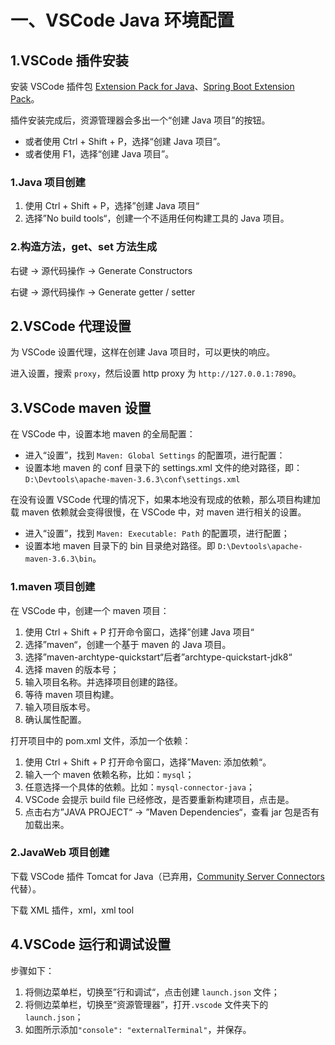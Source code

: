 # 一、VSCode Java 环境配置

## 1.VSCode 插件安装

安装 VSCode 插件包 [Extension Pack for Java](https://marketplace.visualstudio.com/items?itemName=vscjava.vscode-java-pack)、[Spring Boot Extension Pack](https://marketplace.visualstudio.com/items?itemName=vmware.vscode-boot-dev-pack)。

插件安装完成后，资源管理器会多出一个“创建 Java 项目”的按钮。

- 或者使用 Ctrl + Shift + P，选择“创建 Java 项目”。
- 或者使用 F1，选择“创建 Java 项目”。

### 1.Java 项目创建

1. 使用 Ctrl + Shift + P，选择”创建 Java 项目“
2. 选择”No build tools“，创建一个不适用任何构建工具的 Java 项目。

### 2.构造方法，get、set 方法生成

右键 -> 源代码操作 -> Generate Constructors

右键 -> 源代码操作 -> Generate getter / setter

## 2.VSCode 代理设置

为 VSCode 设置代理，这样在创建 Java 项目时，可以更快的响应。

进入设置，搜索 `proxy`，然后设置 http proxy 为 `http://127.0.0.1:7890`。

## 3.VSCode maven 设置

在 VSCode 中，设置本地 maven 的全局配置：

- 进入“设置”，找到 `Maven: Global Settings` 的配置项，进行配置：
- 设置本地 maven 的 conf 目录下的 settings.xml 文件的绝对路径，即：`D:\Devtools\apache-maven-3.6.3\conf\settings.xml`

在没有设置 VSCode 代理的情况下，如果本地没有现成的依赖，那么项目构建加载 maven 依赖就会变得很慢，在 VSCode 中，对 maven 进行相关的设置。

- 进入“设置”，找到 `Maven: Executable: Path` 的配置项，进行配置；
- 设置本地 maven 目录下的 bin 目录绝对路径。即 `D:\Devtools\apache-maven-3.6.3\bin`。

### 1.maven 项目创建

在 VSCode 中，创建一个 maven 项目：

1. 使用 Ctrl + Shift + P 打开命令窗口，选择”创建 Java 项目“
2. 选择”maven“，创建一个基于 maven 的 Java 项目。
3. 选择”maven-archtype-quickstart“后者”archtype-quickstart-jdk8“
4. 选择 maven 的版本号；
5. 输入项目名称。并选择项目创建的路径。
6. 等待 maven 项目构建。
7. 输入项目版本号。
8. 确认属性配置。

打开项目中的 pom.xml 文件，添加一个依赖：

1. 使用 Ctrl + Shift + P 打开命令窗口，选择”Maven: 添加依赖“。
2. 输入一个 maven 依赖名称，比如：`mysql`；
3. 任意选择一个具体的依赖。比如：`mysql-connector-java`；
4. VSCode 会提示 build file 已经修改，是否要重新构建项目，点击是。
5. 点击右方”JAVA PROJECT“ -> ”Maven Dependencies“，查看 jar 包是否有加载出来。

### 2.JavaWeb 项目创建

下载 VSCode 插件 Tomcat for Java（已弃用，[Community Server Connectors](https://marketplace.visualstudio.com/items?itemName=redhat.vscode-community-server-connector) 代替）。

下载 XML 插件，xml，xml tool

## 4.VSCode 运行和调试设置

步骤如下：

1. 将侧边菜单栏，切换至”行和调试“，点击创建 `launch.json` 文件；
2. 将侧边菜单栏，切换至“资源管理器”，打开`.vscode` 文件夹下的 `launch.json`；
3. 如图所示添加`"console": "externalTerminal"`，并保存。
